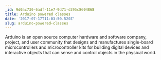 ```yaml
---
_id: 9d0ac730-6adf-11e7-9d71-d395c8604868
title: Arduino powered classes
date: '2017-07-17T11:03:50.520Z'
slug: arduino-powered-classes
---
```

Arduino is an open source computer hardware and software company, project, and user community that designs and manufactures single-board microcontrollers and microcontroller kits for building digital devices and interactive objects that can sense and control objects in the physical world.
